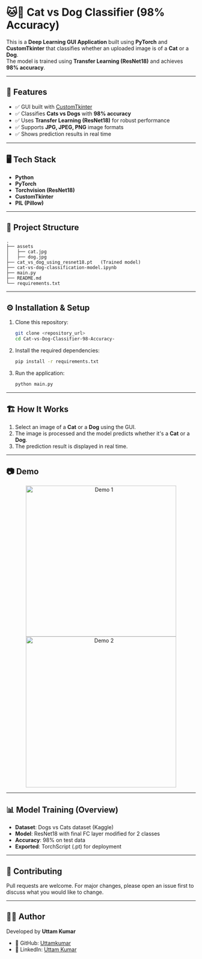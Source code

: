# 🐱🐶 Cat vs Dog Classifier (98% Accuracy)

This is a **Deep Learning GUI Application** built using **PyTorch** and **CustomTkinter** that classifies whether an uploaded image is of a **Cat** or a **Dog**.  
The model is trained using **Transfer Learning (ResNet18)** and achieves **98% accuracy**.

---

## 🚀 Features
- ✅ GUI built with [CustomTkinter](https://github.com/TomSchimansky/CustomTkinter)  
- ✅ Classifies **Cats vs Dogs** with **98% accuracy**  
- ✅ Uses **Transfer Learning (ResNet18)** for robust performance  
- ✅ Supports **JPG, JPEG, PNG** image formats  
- ✅ Shows prediction results in real time  

---

## 🖥️ Tech Stack
- **Python**
- **PyTorch**
- **Torchvision (ResNet18)**
- **CustomTkinter**
- **PIL (Pillow)**

---

## 📂 Project Structure
```
.
├── assets
│   ├── cat.jpg
│   ├── dog.jpg
├── cat_vs_dog_using_resnet18.pt   (Trained model)
├── cat-vs-dog-classification-model.ipynb
├── main.py
├── README.md
└── requirements.txt
```

---

## ⚙️ Installation & Setup

1. Clone this repository:
   ```bash
   git clone <repository_url>
   cd Cat-vs-Dog-Classifier-98-Accuracy-

2. Install the required dependencies:
   ```bash
   pip install -r requirements.txt

3. Run the application:
   ```bash
   python main.py

---

## 🏗️ How It Works

1. Select an image of a **Cat** or a **Dog** using the GUI.
2. The image is processed and the model predicts whether it's a **Cat** or a **Dog**.
3. The prediction result is displayed in real time.

---

## 📷 Demo 

<p align="center">
  <img src="assets/demo1.jpg" alt="Demo 1" width="400"/>
  <img src="assets/demo2.jpg" alt="Demo 2" width="400"/>
</p>

---

## 📊 Model Training (Overview)

- **Dataset**: Dogs vs Cats dataset (Kaggle)
- **Model**: ResNet18 with final FC layer modified for 2 classes
- **Accuracy**: 98% on test data
- **Exported**: TorchScript (.pt) for deployment

---

## 🤝 Contributing
Pull requests are welcome. For major changes, please open an issue first to discuss what you would like to change.

---

## 👨‍💻 Author  

Developed by **Uttam Kumar**  

- 🔗 GitHub: [Uttamkumar](https://github.com/Uttamkumar05072023)  
- 💼 LinkedIn: [Uttam Kumar](https://www.linkedin.com/in/uttam-kumar-88b7a9288/)